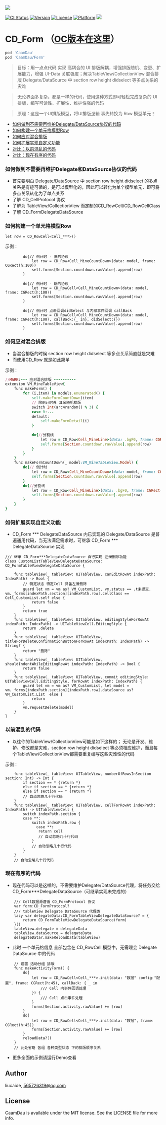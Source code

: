 <p>
  <img src="https://github.com/liucaide/Images/blob/master/CaamDau/caamdau.png" align=centre />
</p>

[![CI Status](https://img.shields.io/travis/CaamDau/Form.svg?style=flat)](https://travis-ci.org/CaamDau/Form)
[![Version](https://img.shields.io/cocoapods/v/CaamDauForm.svg?style=flat)](https://cocoapods.org/pods/CaamDauForm)
[![License](https://img.shields.io/cocoapods/l/CaamDauForm.svg?style=flat)](https://cocoapods.org/pods/CaamDauForm)
[![Platform](https://img.shields.io/cocoapods/p/CaamDauForm.svg?style=flat)](https://cocoapods.org/pods/CaamDauForm)
[![](https://img.shields.io/badge/Swift-4.0~5.0-orange.svg?style=flat)](https://cocoapods.org/pods/CaamDauForm)

# CD_Form  （[OC版本在这里](https://github.com/liucaide/CaamDauObjC)）

```ruby
pod 'CaamDau'
pod 'CaamDau/Form'
```
> 目标：用一点点代码 实现 高耦合的 UI 排版解耦，增强排版随机、变更、扩展能力，增强 UI-Data 关联强度；解决TableView/CollectionView 混合排版 Delegate/DataSource 中 section row height didselect 等多点关系的灾难

> 无论界面多复杂，都是一样的代码，使用这种方式即可轻松完成复杂的 UI 排版，编写可读性、扩展性、维护性强的代码

> 原理：这是一个UI排版模型，将UI排版逻辑 事先转换为 Row 模型单元！
- [如何做到不需要再维护Delegate/DataSource协议的代码](#如何做到不需要再维护Delegate和DataSource协议的代码)
- [如何构建一个单元格模型Row](#如何构建一个单元格模型Row)
- [如何应对混合排版](#如何应对混合排版)
- [如何扩展实现自定义功能](#如何扩展实现自定义功能)
- [对比：以前混乱的代码](#以前混乱的代码)
- [对比：现在有序的代码](#现在有序的代码)

### 如何做到不需要再维护Delegate和DataSource协议的代码
- 首先要明白 Delegate/DataSource 中 section row height didselect 的多点关系是有迹可循的，是可以模型化的，因此可以转化为单个模型单元，即可将多点关系转化为了单点关系
- 了解 CD_CellProtocol 协议
- 了解为 TableView/CollectionView 而定制的CD_RowCell/CD_RowCellClass
- 了解 CD_FormDelegateDataSource


### 如何构建一个单元格模型Row
```
let row = CD_RowCell<Cell_***>()
```
示例：
```
        do{// 倒计时 - 旧的协议
            let row = CD_Row<Cell_MineCountDown>(data: model, frame: CGRect(h:100))
            self.forms[Section.countdown.rawValue].append(row)
        }
        
        do{// 倒计时 - 新的协议
            let row = CD_RowCell<Cell_MineCountDown>(data: model, frame: CGRect(h:100))
            self.forms[Section.countdown.rawValue].append(row)
        }
        
        do{// 倒计时 点击回调didSelect 与内部事件回调 callBack
            let row = CD_RowCell<Cell_MineCountDown>(data: model, frame: CGRect(h:100), callBack:{_ in}, didSelect:{})
            self.forms[Section.countdown.rawValue].append(row)
        }
```

### 如何应对混合排版
- 当混合排版的时候 section row height didselect 等多点关系简直就是灾难
- 而使用CD_Row 就是如此简单

示例：
```ruby
//MARK:--- 应对混合排版 ----------
extension VM_MineTableView{
    func makeForm() {
        for (i,item) in models.enumerated() {
            self.makeFormCountDown(item)
            // 除倒计时外 其余随机排版
            switch Int(arc4random() % 3) {
            case 0:...
            default:
                self.makeFormDetail(i)
            }
            
            do{//分割线
                let row = CD_Row<Cell_MineLine>(data: .bgF0, frame: CGRect(h:10))
                self.forms[Section.countdown.rawValue].append(row)
            }
        }
    }
    func makeFormCountDown(_ model:VM_MineTableView.Model) {
        do{// 倒计时
            let row = CD_Row<Cell_MineCountDown>(data: model, frame: CGRect(h:100))
            self.forms[Section.countdown.rawValue].append(row)
        }
        do{//分割线
            let row = CD_Row<Cell_MineLine>(data: .bgF0, frame: CGRect(h:0.5))
            self.forms[Section.countdown.rawValue].append(row)
        }
    }
}
```
### 如何扩展实现自定义功能
- CD_Form *** DelegateDataSource 内已实现的 Delegate/DataSource 是普遍通用代码，当无法满足需求时，可继承 CD_Form *** DelegateDataSource 实现
```
/// 继承 CD_Form***DelegateDataSource 自行实现 左滑删除功能
class CustomListTableViewDelegateDataSource: CD_FormTableViewDelegateDataSource {
    
    func tableView(_ tableView: UITableView, canEditRowAt indexPath: IndexPath) -> Bool {
        // 特定状态 特定Cell 具备左滑删除
        guard let vm = vm as? VM_CustomList, vm.status == .t未提交, vm._forms[indexPath.section][indexPath.row].cellClass == Cell_CustomList.self else {
            return false
        }
        return true
    }
    func tableView(_ tableView: UITableView, editingStyleForRowAt indexPath: IndexPath) -> UITableViewCell.EditingStyle {
        return .delete
    }
    func tableView(_ tableView: UITableView, titleForDeleteConfirmationButtonForRowAt indexPath: IndexPath) -> String? {
        return "删除"
    }
    func tableView(_ tableView: UITableView, shouldIndentWhileEditingRowAt indexPath: IndexPath) -> Bool {
        return false
    }
    func tableView(_ tableView: UITableView, commit editingStyle: UITableViewCell.EditingStyle, forRowAt indexPath: IndexPath) {
        guard let vm = vm as? VM_CustomList, let model = vm._forms[indexPath.section][indexPath.row].dataSource as? VM_CustomList.List  else {
            return
        }
        vm.requestDelete(model)
    }
}

```

### 以前混乱的代码
- 以往你的TableView/CollectionView可能是如下这样的； 无论是开发、维护、修改都是灾难，section row height didselect 等必须相应维护，而且每个TableView/CollectionView都需要重复编写这些灾难性的代码

示例：
```
    func tableView(_ tableView: UITableView, numberOfRowsInSection section: Int) -> Int {
        if section == * {return *} 
        else if section == * {return *} 
        else if section == * {return *} 
        // 自动忽略几十行代码
    }
    func tableView(_ tableView: UITableView, cellForRowAt indexPath: IndexPath) -> UITableViewCell {
        switch indexPath.section {
        case **:
            switch indexPath.row {
              case **:
               return cell
               // 自动忽略几十行代码
            }
            // 自动忽略几十行代码
        }
    }
    // 自动忽略几十行代码
```
### 现在有序的代码
- 现在代码可以是这样的，不需要维护Delegate/DataSource代理，将任务交给CD_Form***DelegateDataSource（可继承实现未完成的）
```
    /// Cell数据源遵循 CD_FormProtocol 协议
    var form:CD_FormProtocol?
    /// tableView Delegate DataSource 代理类
    lazy var delegateData:CD_FormTableViewDelegateDataSource? = {
        return CD_FormTableViewDelegateDataSource(form)
    }()
    tableView.delegate = delegateData
    tableView.dataSource = delegateData
    delegateData?.makeReloadData(tableView)
```
- 此时 一个单元格信息 全部包含在 CD_RowCell 模型中，无需理会 Delegate DataSource 中的代码
```
    // 设置 活动分组 排版
    func makeActivityForm() {
        do{
            let row = CD_RowCell<Cell_***>.init(data: "数据" config:"配置", frame: CGRect(h:45), callBack: { _ in
                /// Cell 内事件回调处理
            }) {
                /// Cell 点击事件处理
            }
            forms[Section.activity.rawValue] += [row]
        }
        do{
            let row = CD_RowCell<Cell_***>.init(data: "数据", frame: CGRect(h:45))
            forms[Section.activity.rawValue] += [row]
        }
        reloadData?()
    }
    // 此处省略 各组 各种类型状态 下的排版顺序关系
```

- 更多全面的示例请运行Demo查看

## Author

liucaide, 565726319@qq.com

## License

CaamDau is available under the MIT license. See the LICENSE file for more info.
